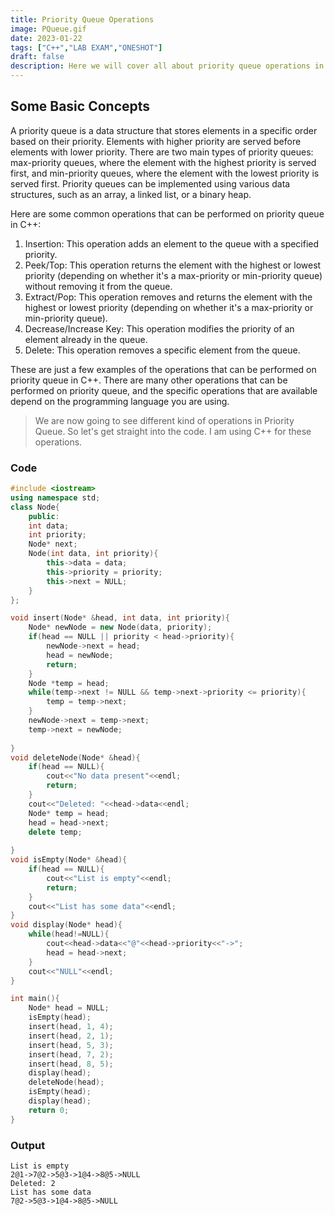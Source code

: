 ```yaml
---
title: Priority Queue Operations 
image: PQueue.gif
date: 2023-01-22
tags: ["C++","LAB EXAM","ONESHOT"]
draft: false
description: Here we will cover all about priority queue operations in a single blog. 
---
```

## Some Basic Concepts
A priority queue is a data structure that stores elements in a specific order based on their priority. Elements with higher priority are served before elements with lower priority. There are two main types of priority queues: max-priority queues, where the element with the highest priority is served first, and min-priority queues, where the element with the lowest priority is served first. Priority queues can be implemented using various data structures, such as an array, a linked list, or a binary heap.


Here are some common operations that can be performed on priority queue in C++:

1. Insertion: This operation adds an element to the queue with a specified priority.
2. Peek/Top: This operation returns the element with the highest or lowest priority (depending on whether it's a max-priority or min-priority queue) without removing it from the queue.
3. Extract/Pop: This operation removes and returns the element with the highest or lowest priority (depending on whether it's a max-priority or min-priority queue).
4. Decrease/Increase Key: This operation modifies the priority of an element already in the queue.
5. Delete: This operation removes a specific element from the queue.

These are just a few examples of the operations that can be performed on priority queue in C++. There are many other operations that can be performed on priority queue, and the specific operations that are available depend on the programming language you are using.

> We are now going to see different kind of operations in Priority Queue. So let's get straight into the code. I am using C++ for these operations.
### Code
```cpp
#include <iostream>
using namespace std;
class Node{
	public:
	int data;
	int priority;
	Node* next;
	Node(int data, int priority){
		this->data = data;
		this->priority = priority;
		this->next = NULL;
	}
};

void insert(Node* &head, int data, int priority){
	Node* newNode = new Node(data, priority);
	if(head == NULL || priority < head->priority){
		newNode->next = head;
		head = newNode;
		return;
	}
	Node *temp = head;
	while(temp->next != NULL && temp->next->priority <= priority){
		temp = temp->next;
	}
	newNode->next = temp->next;
	temp->next = newNode;
	
}
void deleteNode(Node* &head){
	if(head == NULL){
		cout<<"No data present"<<endl;
		return;
	}
	cout<<"Deleted: "<<head->data<<endl;
	Node* temp = head;
	head = head->next;
	delete temp;
	
}
void isEmpty(Node* &head){
	if(head == NULL){
		cout<<"List is empty"<<endl;
		return;
	}
	cout<<"List has some data"<<endl;
}
void display(Node* head){
	while(head!=NULL){
		cout<<head->data<<"@"<<head->priority<<"->";
		head = head->next;
	}
	cout<<"NULL"<<endl;
}

int main(){
	Node* head = NULL;
	isEmpty(head);
	insert(head, 1, 4);
	insert(head, 2, 1);
	insert(head, 5, 3);
	insert(head, 7, 2);
	insert(head, 8, 5);
	display(head);
	deleteNode(head);
	isEmpty(head);
	display(head);
	return 0;
}
```

### Output
```
List is empty
2@1->7@2->5@3->1@4->8@5->NULL
Deleted: 2
List has some data
7@2->5@3->1@4->8@5->NULL
```
